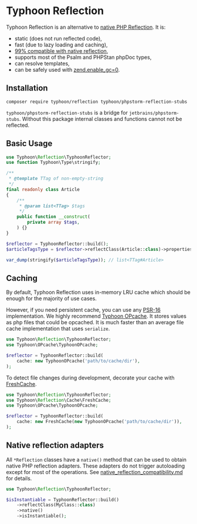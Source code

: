 # Typhoon Reflection

Typhoon Reflection is an alternative to [native PHP Reflection](https://www.php.net/manual/en/book.reflection.php). It
is:

- static (does not run reflected code),
- fast (due to lazy loading and caching),
- [99% compatible with native reflection](native_reflection_compatibility.md),
- supports most of the Psalm and PHPStan phpDoc types,
- can resolve templates,
- can be safely used with [zend.enable_gc=0](https://www.php.net/manual/en/info.configuration.php#ini.zend.enable-gc).

## Installation

```
composer require typhoon/reflection typhoon/phpstorm-reflection-stubs
```

`typhoon/phpstorm-reflection-stubs` is a bridge for `jetbrains/phpstorm-stubs`. Without this package internal classes
and functions cannot not be reflected.

## Basic Usage

```php
use Typhoon\Reflection\TyphoonReflector;
use function Typhoon\Type\stringify;

/**
 * @template TTag of non-empty-string
 */
final readonly class Article
{
    /**
     * @param list<TTag> $tags
     */
    public function __construct(
        private array $tags,
    ) {}
}

$reflector = TyphoonReflector::build();
$articleTagsType = $reflector->reflectClass(Article::class)->properties()['tags']->type();

var_dump(stringify($articleTagsType)); // list<TTag#Article>
```

## Caching

By default, Typhoon Reflection uses in-memory LRU cache which should be enough for the majority of use cases.

However, if you need persistent cache, you can use any [PSR-16](https://www.php-fig.org/psr/psr-16/) implementation. We
highly recommend [Typhoon OPcache](https://github.com/typhoon-php/opcache).
It stores values as php files that could be opcached. It is much faster than an average file cache implementation that
uses `serialize`.

```php
use Typhoon\Reflection\TyphoonReflector;
use Typhoon\OPcache\TyphoonOPcache;

$reflector = TyphoonReflector::build(
    cache: new TyphoonOPcache('path/to/cache/dir'),
);
```

To detect file changes during development, decorate your cache
with [FreshCache](../src/Reflection/Cache/FreshCache.php).

```php
use Typhoon\Reflection\TyphoonReflector;
use Typhoon\Reflection\Cache\FreshCache;
use Typhoon\OPcache\TyphoonOPcache;

$reflector = TyphoonReflector::build(
    cache: new FreshCache(new TyphoonOPcache('path/to/cache/dir')),
);
```

## Native reflection adapters

All `*Reflection` classes have a `native()` method that can be used to obtain native PHP reflection adapters. These 
adapters do not trigger autoloading except for most of the operations. See [native_reflection_compatibility.md](native_reflection_compatibility.md)
for details.

```php
use Typhoon\Reflection\TyphoonReflector;

$isInstantiable = TyphoonReflector::build()
    ->reflectClass(MyClass::class)
    ->native()
    ->isInstantiable();
```

